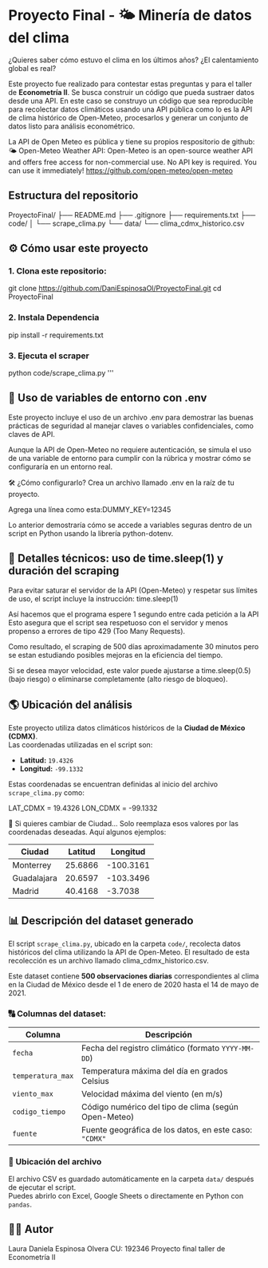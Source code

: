 # Proyecto Final - 🌤 Minería de datos del clima

¿Quieres saber cómo estuvo el clima en los últimos años? 
¿El calentamiento global es real? 

Este proyecto fue realizado para contestar estas preguntas y para el taller de **Econometría II**. Se busca construir un código que pueda sustraer datos desde una API. En este caso se construyo un código que sea reproducible para recolectar datos climáticos usando una API pública como lo es la API de clima histórico de Open-Meteo, procesarlos y generar un conjunto de datos listo para análisis econométrico.

La API de Open Meteo es pública y tiene su propios respositorio de github: 
🌤 Open-Meteo Weather API: 
Open-Meteo is an open-source weather API and offers free access for non-commercial use. No API key is required. You can use it immediately! https://github.com/open-meteo/open-meteo


## Estructura del repositorio

ProyectoFinal/
├── README.md
├── .gitignore
├── requirements.txt
├── code/
│ └── scrape_clima.py
└── data/
   └── clima_cdmx_historico.csv

## ⚙️ Cómo usar este proyecto 


### 1. Clona este repositorio:

git clone https://github.com/DaniEspinosaOl/ProyectoFinal.git
cd ProyectoFinal

### 2. Instala Dependencia

pip install -r requirements.txt

### 3. Ejecuta el scraper

python code/scrape_clima.py
'''

## 🔐 Uso de variables de entorno con .env
Este proyecto incluye el uso de un archivo .env para demostrar las buenas prácticas de seguridad al manejar claves o variables confidenciales, como claves de API.

Aunque la API de Open-Meteo no requiere autenticación, se simula el uso de una variable de entorno para cumplir con la rúbrica y mostrar cómo se configuraría en un entorno real.

🛠️ ¿Cómo configurarlo?
Crea un archivo llamado .env en la raíz de tu proyecto.

Agrega una línea como esta:DUMMY_KEY=12345

Lo anterior demostraría cómo se accede a variables seguras dentro de un script en Python usando la librería python-dotenv.



## 🧠 Detalles técnicos: uso de time.sleep(1) y duración del scraping
Para evitar saturar el servidor de la API (Open-Meteo) y respetar sus límites de uso, el script incluye la instrucción: time.sleep(1)

Así hacemos que el programa espere 1 segundo entre cada petición a la API
Esto asegura que el script sea respetuoso con el servidor y menos propenso a errores de tipo 429 (Too Many Requests).

Como resultado, el scraping de 500 días aproximadamente 30 minutos pero se estan estudiando posibles mejoras en la eficiencia del tiempo.

Si se desea mayor velocidad, este valor puede ajustarse a time.sleep(0.5) (bajo riesgo) o eliminarse completamente (alto riesgo de bloqueo).

## 🌎 Ubicación del análisis

Este proyecto utiliza datos climáticos históricos de la **Ciudad de México (CDMX)**.  
Las coordenadas utilizadas en el script son:

- **Latitud:** `19.4326`
- **Longitud:** `-99.1332`

Estas coordenadas se encuentran definidas al inicio del archivo `scrape_clima.py` como:

LAT_CDMX = 19.4326
LON_CDMX = -99.1332 

🔁 Si quieres cambiar de Ciudad...
Solo reemplaza esos valores por las coordenadas deseadas. Aquí algunos ejemplos:

| Ciudad      | Latitud | Longitud  |
| ----------- | ------- | --------- |
| Monterrey   | 25.6866 | -100.3161 |
| Guadalajara | 20.6597 | -103.3496 |
| Madrid      | 40.4168 | -3.7038   |


## 📊 Descripción del dataset generado

El script `scrape_clima.py`, ubicado en la carpeta `code/`, recolecta datos históricos del clima utilizando la API de Open-Meteo. El resultado de esta recolección es un archivo llamado clima_cdmx_historico.csv. 

Este dataset contiene **500 observaciones diarias** correspondientes al clima en la Ciudad de México desde el 1 de enero de 2020 hasta el 14 de mayo de 2021. 

### 🔠 Columnas del dataset:

| Columna           | Descripción                                               |
|-------------------|-----------------------------------------------------------|
| `fecha`           | Fecha del registro climático (formato `YYYY-MM-DD`)       |
| `temperatura_max` | Temperatura máxima del día en grados Celsius              |
| `viento_max`      | Velocidad máxima del viento (en m/s)                      |
| `codigo_tiempo`   | Código numérico del tipo de clima (según Open-Meteo)      |
| `fuente`          | Fuente geográfica de los datos, en este caso: `"CDMX"`    |

### 📁 Ubicación del archivo

El archivo CSV es guardado automáticamente en la carpeta `data/` después de ejecutar el script.  
Puedes abrirlo con Excel, Google Sheets o directamente en Python con `pandas`.

## 👩‍💻 Autor
Laura Daniela Espinosa Olvera
CU: 192346
Proyecto final taller de Econometría II